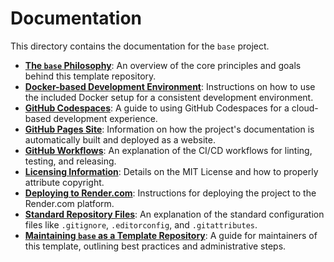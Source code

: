 # Documentation

This directory contains the documentation for the `base` project.

- **[The `base` Philosophy](./base.md)**: An overview of the core principles and goals behind this template repository.
- **[Docker-based Development Environment](./docker.md)**: Instructions on how to use the included Docker setup for a consistent development environment.
- **[GitHub Codespaces](./github-codespaces.md)**: A guide to using GitHub Codespaces for a cloud-based development experience.
- **[GitHub Pages Site](./github-pages.md)**: Information on how the project's documentation is automatically built and deployed as a website.
- **[GitHub Workflows](./github-workflows.md)**: An explanation of the CI/CD workflows for linting, testing, and releasing.
- **[Licensing Information](./licensing.md)**: Details on the MIT License and how to properly attribute copyright.
- **[Deploying to Render.com](./render.md)**: Instructions for deploying the project to the Render.com platform.
- **[Standard Repository Files](./standard-files.md)**: An explanation of the standard configuration files like `.gitignore`, `.editorconfig`, and `.gitattributes`.
- **[Maintaining `base` as a Template Repository](./template-repo.md)**: A guide for maintainers of this template, outlining best practices and administrative steps.
